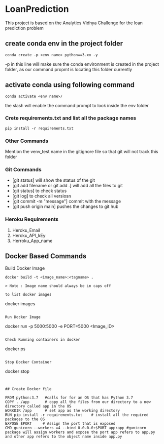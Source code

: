 # LoanPrediction
This project is based on the Analytics Vidhya Challenge for the loan prediction problem



## create conda env in the project folder

```
conda create -p <env name> python==3.xx -y 
```
-p in this line will make sure the conda environment is created in the project folder, as our command propmt is locating this folder currently


## activate conda using following command
```
conda activate <env name>/
```
the slash will enable the command prompt to look inside the env folder


### Crete requirements.txt and list all the package names

```
pip install -r requirements.txt

```

### Other Commands
Mention the venv_test name in the gitignore file so that git will not track this folder


### Git Commands

- [git status] will show the status of the git
- [git add filename or git add .] will add all the files to git 
- [git status]  to check status 
- [git log] to check all versiosn
- [git commit -m "message"] commit with the message
- [git push origin main] pushes the changes to git hub 


### Heroku Requirements
1. Heroku_Email
2. Heroku_API_kEy
3. Herroku_App_name


## Docker Based Commands

Build Docker Image

```
docker build -t <image_name>:<tagname> . 

> Note : Image name should always be in caps off 

to list docker images 
```
docker images
```

Run Docker Image

```
docker run -p 5000:5000 -e PORT=5000 <Image_ID>

```

Check Running containers in docker

```
docker ps

```

Stop Docker Container

```
docker stop <container ID>

```


## Create Docker file

FROM python:3.7   #calls for for an OS that has Python 3.7  
COPY . /app       # copy all the files from our directory to a new directory called app in the OS
WORKDIR /app      # set app as the working directory
RUN pip install -r requirements.txt    # install all the required packages to the OS 
EXPOSE $PORT     # Assign the port that is exposed 
CMD gunicorn --workers =4 --bind 0.0.0.0:$PORT app:app #gunicorn package will assign workers and expose the port app refers to app.py and other app refers to the object name inside app.py 
